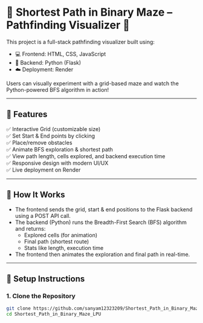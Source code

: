 # 🧠 Shortest Path in Binary Maze – Pathfinding Visualizer 🚀

This project is a full-stack pathfinding visualizer built using:

- 💻 Frontend: HTML, CSS, JavaScript
- 🐍 Backend: Python (Flask)
- ☁️ Deployment: Render

Users can visually experiment with a grid-based maze and watch the Python-powered BFS algorithm in action!

---

## 📸 Features

✅ Interactive Grid (customizable size)  
✅ Set Start & End points by clicking  
✅ Place/remove obstacles  
✅ Animate BFS exploration & shortest path  
✅ View path length, cells explored, and backend execution time  
✅ Responsive design with modern UI/UX  
✅ Live deployment on Render

---

## 🧠 How It Works

- The frontend sends the grid, start & end positions to the Flask backend using a POST API call.
- The backend (Python) runs the Breadth-First Search (BFS) algorithm and returns:
  - Explored cells (for animation)
  - Final path (shortest route)
  - Stats like length, execution time
- The frontend then animates the exploration and final path in real-time.

---

## 🔧 Setup Instructions

### 1. Clone the Repository

```bash
git clone https://github.com/sanyam12323209/Shortest_Path_in_Binary_Maze_LPU.git
cd Shortest_Path_in_Binary_Maze_LPU
